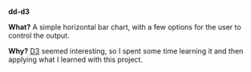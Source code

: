 **dd-d3**

**What?** A simple horizontal bar chart, with a few options for the user to control the output.

**Why?** [D3](https://d3js.org/) seemed interesting, so I spent some time learning it and then applying what I learned with this project.
